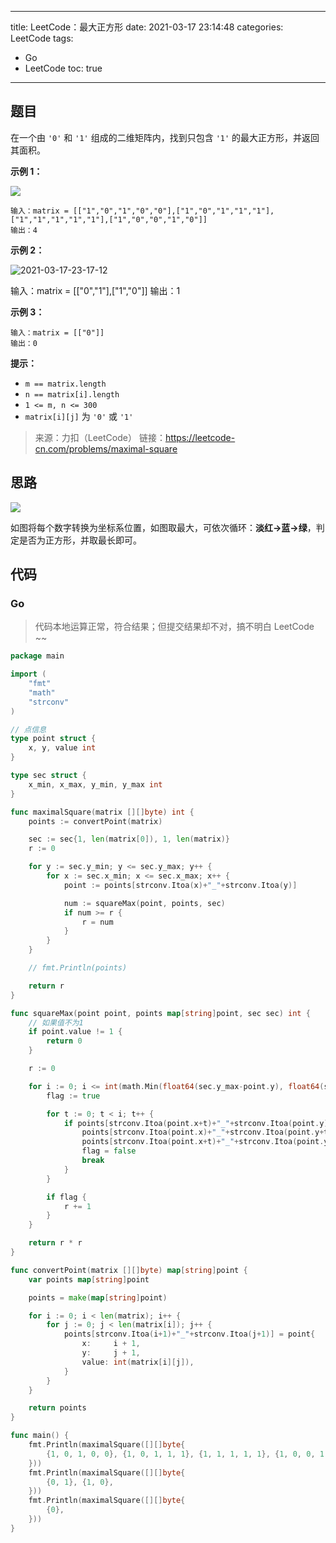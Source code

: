 ----
title: LeetCode：最大正方形
date: 2021-03-17 23:14:48
categories: LeetCode
tags: 
- Go
- LeetCode
toc: true
----

## 题目

在一个由 `'0'` 和 `'1'` 组成的二维矩阵内，找到只包含 `'1'` 的最大正方形，并返回其面积。

**示例 1：**

![](https://s.flc.io/2021-03-17-23-16-55.png)

```
输入：matrix = [["1","0","1","0","0"],["1","0","1","1","1"],["1","1","1","1","1"],["1","0","0","1","0"]]
输出：4
```

<!-- more -->

**示例 2：**

![2021-03-17-23-17-12](https://s.flc.io/2021-03-17-23-17-12.png)

输入：matrix = [["0","1"],["1","0"]]
输出：1

**示例 3：**

```
输入：matrix = [["0"]]
输出：0
```

**提示：**

- `m == matrix.length`
- `n == matrix[i].length`
- `1 <= m, n <= 300`
- `matrix[i][j]` 为 `'0'` 或 `'1'`

> 来源：力扣（LeetCode）
> 链接：https://leetcode-cn.com/problems/maximal-square

## 思路

![](https://s.flc.io/2021-03-17-23-21-28.png)

如图将每个数字转换为坐标系位置，如图取最大，可依次循环：**淡红→蓝→绿**，判定是否为正方形，并取最长即可。

## 代码

### Go

> 代码本地运算正常，符合结果；但提交结果却不对，搞不明白 LeetCode ~~

```go
package main

import (
	"fmt"
	"math"
	"strconv"
)

// 点信息
type point struct {
	x, y, value int
}

type sec struct {
	x_min, x_max, y_min, y_max int
}

func maximalSquare(matrix [][]byte) int {
	points := convertPoint(matrix)

	sec := sec{1, len(matrix[0]), 1, len(matrix)}
	r := 0

	for y := sec.y_min; y <= sec.y_max; y++ {
		for x := sec.x_min; x <= sec.x_max; x++ {
			point := points[strconv.Itoa(x)+"_"+strconv.Itoa(y)]

			num := squareMax(point, points, sec)
			if num >= r {
				r = num
			}
		}
	}

	// fmt.Println(points)

	return r
}

func squareMax(point point, points map[string]point, sec sec) int {
	// 如果值不为1
	if point.value != 1 {
		return 0
	}

	r := 0

	for i := 0; i <= int(math.Min(float64(sec.y_max-point.y), float64(sec.x_max-point.x))); i++ {
		flag := true

		for t := 0; t < i; t++ {
			if points[strconv.Itoa(point.x+t)+"_"+strconv.Itoa(point.y)].value != 1 ||
				points[strconv.Itoa(point.x)+"_"+strconv.Itoa(point.y+t)].value != 1 ||
				points[strconv.Itoa(point.x+t)+"_"+strconv.Itoa(point.y+t)].value != 1 {
				flag = false
				break
			}
		}

		if flag {
			r += 1
		}
	}

	return r * r
}

func convertPoint(matrix [][]byte) map[string]point {
	var points map[string]point

	points = make(map[string]point)

	for i := 0; i < len(matrix); i++ {
		for j := 0; j < len(matrix[i]); j++ {
			points[strconv.Itoa(i+1)+"_"+strconv.Itoa(j+1)] = point{
				x:     i + 1,
				y:     j + 1,
				value: int(matrix[i][j]),
			}
		}
	}

	return points
}

func main() {
	fmt.Println(maximalSquare([][]byte{
		{1, 0, 1, 0, 0}, {1, 0, 1, 1, 1}, {1, 1, 1, 1, 1}, {1, 0, 0, 1, 0},
	}))
	fmt.Println(maximalSquare([][]byte{
		{0, 1}, {1, 0},
	}))
	fmt.Println(maximalSquare([][]byte{
		{0},
	}))
}

```